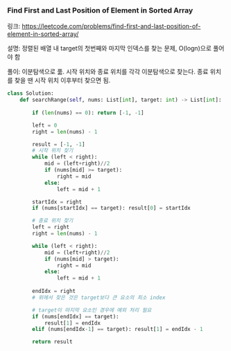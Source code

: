 ### Find First and Last Position of Element in Sorted Array
링크: https://leetcode.com/problems/find-first-and-last-position-of-element-in-sorted-array/

설명: 정렬된 배열 내 target의 첫번째와 마지막 인덱스를 찾는 문제, O(logn)으로 풀어야 함

풀이: 이분탐색으로 풂. 시작 위치와 종료 위치를 각각 이분탐색으로 찾는다. 종료 위치를 찾을 땐 시작 위치 이후부터 찾으면 됨. 

```python
class Solution:
    def searchRange(self, nums: List[int], target: int) -> List[int]:
        
        if (len(nums) == 0): return [-1, -1]

        left = 0
        right = len(nums) - 1

        result = [-1, -1]
        # 시작 위치 찾기
        while (left < right):
            mid = (left+right)//2
            if (nums[mid] >= target):
                right = mid
            else:
                left = mid + 1

        startIdx = right
        if (nums[startIdx] == target): result[0] = startIdx

        # 종료 위치 찾기
        left = right
        right = len(nums) - 1

        while (left < right):
            mid = (left+right)//2
            if (nums[mid] > target):
                right = mid
            else:
                left = mid + 1
        
        endIdx = right
        # 위에서 찾은 것은 target보다 큰 요소의 최소 index

        # target이 마지막 요소인 경우에 예외 처리 필요 
        if (nums[endIdx] == target): 
            result[1] = endIdx
        elif (nums[endIdx-1] == target): result[1] = endIdx - 1

        return result
```